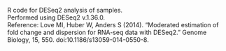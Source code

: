 R code for DESeq2 analysis of samples. \
Performed using DESeq2 v.1.36.0. \
Reference: Love MI, Huber W, Anders S (2014). “Moderated estimation of fold change and dispersion for RNA-seq data with DESeq2.” Genome Biology, 15, 550. doi:10.1186/s13059-014-0550-8.
